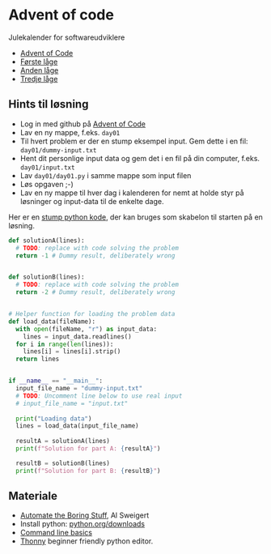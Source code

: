 # Advent of code

Julekalender for softwareudviklere

- [Advent of Code](https://adventofcode.com/)
- [Første låge](https://adventofcode.com/2022/day/1)
- [Anden låge](https://adventofcode.com/2022/day/2)
- [Tredje låge](https://adventofcode.com/2022/day/3)

## Hints til løsning
- Log in med github på [Advent of Code](https://adventofcode.com/)
- Lav en ny mappe, f.eks. `day01`
- Til hvert problem er der en stump eksempel input. Gem dette i en fil: `day01/dummy-input.txt`
- Hent dit personlige input data og gem det i en fil på din computer, f.eks. `day01/input.txt`
- Lav `day01/day01.py` i samme mappe som input filen
- Løs opgaven ;-)
- Lav en ny mappe til hver dag i kalenderen for nemt at holde styr på løsninger og input-data til de enkelte dage.

Her er en [stump python kode](template/dayXX.py), der kan bruges som skabelon til starten på en løsning.

```python
def solutionA(lines):
  # TODO: replace with code solving the problem
  return -1 # Dummy result, deliberately wrong


def solutionB(lines):
  # TODO: replace with code solving the problem
  return -2 # Dummy result, deliberately wrong


# Helper function for loading the problem data
def load_data(fileName):
  with open(fileName, "r") as input_data:
    lines = input_data.readlines()
  for i in range(len(lines)):
    lines[i] = lines[i].strip()
  return lines


if __name__ == "__main__":
  input_file_name = "dummy-input.txt"
  # TODO: Uncomment line below to use real input
  # input_file_name = "input.txt" 
  
  print("Loading data")
  lines = load_data(input_file_name)
  
  resultA = solutionA(lines)
  print(f"Solution for part A: {resultA}")

  resultB = solutionB(lines)
  print(f"Solution for part B: {resultB}")

```

## Materiale

- [Automate the Boring Stuff](https://automatetheboringstuff.com/#toc), Al Sweigert
- Install python: [python.org/downloads](https://www.python.org/downloads/)
- [Command line basics](https://getsrevel.github.io/tools/command-line/)
- [Thonny](https://thonny.org/) beginner friendly python editor.